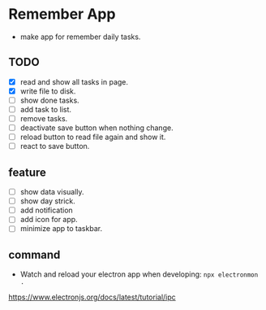 # Remember App

- make app for remember daily tasks.

## TODO

- [x] read and show all tasks in page.
- [x] write file to disk.
- [ ] show done tasks.
- [ ] add task to list.
- [ ] remove tasks.
- [ ] deactivate save button when nothing change.
- [ ] reload button to read file again and show it.
- [ ] react to save button.

## feature

- [ ] show data visually.
- [ ] show day strick.
- [ ] add notification
- [ ] add icon for app.
- [ ] minimize app to taskbar.

## command

- Watch and reload your electron app when developing: `npx electronmon .`

https://www.electronjs.org/docs/latest/tutorial/ipc
